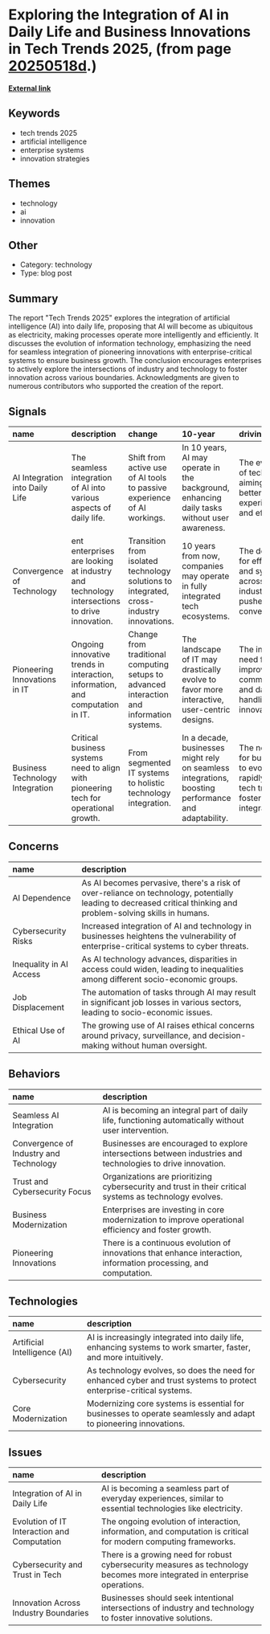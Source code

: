 # __Exploring the Integration of AI in Daily Life and Business Innovations in Tech Trends 2025__, (from page [20250518d](https://kghosh.substack.com/p/20250518d).)

__[External link](https://www2.deloitte.com/us/en/insights/focus/tech-trends.html)__



## Keywords

* tech trends 2025
* artificial intelligence
* enterprise systems
* innovation strategies

## Themes

* technology
* ai
* innovation

## Other

* Category: technology
* Type: blog post

## Summary

The report "Tech Trends 2025" explores the integration of artificial intelligence (AI) into daily life, proposing that AI will become as ubiquitous as electricity, making processes operate more intelligently and efficiently. It discusses the evolution of information technology, emphasizing the need for seamless integration of pioneering innovations with enterprise-critical systems to ensure business growth. The conclusion encourages enterprises to actively explore the intersections of industry and technology to foster innovation across various boundaries. Acknowledgments are given to numerous contributors who supported the creation of the report.

## Signals

| name                            | description                                                                               | change                                                                                    | 10-year                                                                                             | driving-force                                                                        |   relevancy |
|:--------------------------------|:------------------------------------------------------------------------------------------|:------------------------------------------------------------------------------------------|:----------------------------------------------------------------------------------------------------|:-------------------------------------------------------------------------------------|------------:|
| AI Integration into Daily Life  | The seamless integration of AI into various aspects of daily life.                        | Shift from active use of AI tools to passive experience of AI workings.                   | In 10 years, AI may operate in the background, enhancing daily tasks without user awareness.        | The evolution of technology aiming for better user experience and efficiency.        |           4 |
| Convergence of Technology       | ent enterprises are looking at industry and technology intersections to drive innovation. | Transition from isolated technology solutions to integrated, cross-industry innovations.  | 10 years from now, companies may operate in fully integrated tech ecosystems.                       | The demand for efficiency and synergy across industries pushes for convergence.      |           5 |
| Pioneering Innovations in IT    | Ongoing innovative trends in interaction, information, and computation in IT.             | Change from traditional computing setups to advanced interaction and information systems. | The landscape of IT may drastically evolve to favor more interactive, user-centric designs.         | The inherent need for improved communication and data handling drives innovation.    |           4 |
| Business Technology Integration | Critical business systems need to align with pioneering tech for operational growth.      | From segmented IT systems to holistic technology integration.                             | In a decade, businesses might rely on seamless integrations, boosting performance and adaptability. | The necessity for businesses to evolve rapidly with tech trends fosters integration. |           4 |

## Concerns

| name                    | description                                                                                                                                                      |
|:------------------------|:-----------------------------------------------------------------------------------------------------------------------------------------------------------------|
| AI Dependence           | As AI becomes pervasive, there's a risk of over-reliance on technology, potentially leading to decreased critical thinking and problem-solving skills in humans. |
| Cybersecurity Risks     | Increased integration of AI and technology in businesses heightens the vulnerability of enterprise-critical systems to cyber threats.                            |
| Inequality in AI Access | As AI technology advances, disparities in access could widen, leading to inequalities among different socio-economic groups.                                     |
| Job Displacement        | The automation of tasks through AI may result in significant job losses in various sectors, leading to socio-economic issues.                                    |
| Ethical Use of AI       | The growing use of AI raises ethical concerns around privacy, surveillance, and decision-making without human oversight.                                         |

## Behaviors

| name                                   | description                                                                                                       |
|:---------------------------------------|:------------------------------------------------------------------------------------------------------------------|
| Seamless AI Integration                | AI is becoming an integral part of daily life, functioning automatically without user intervention.               |
| Convergence of Industry and Technology | Businesses are encouraged to explore intersections between industries and technologies to drive innovation.       |
| Trust and Cybersecurity Focus          | Organizations are prioritizing cybersecurity and trust in their critical systems as technology evolves.           |
| Business Modernization                 | Enterprises are investing in core modernization to improve operational efficiency and foster growth.              |
| Pioneering Innovations                 | There is a continuous evolution of innovations that enhance interaction, information processing, and computation. |

## Technologies

| name                         | description                                                                                                          |
|:-----------------------------|:---------------------------------------------------------------------------------------------------------------------|
| Artificial Intelligence (AI) | AI is increasingly integrated into daily life, enhancing systems to work smarter, faster, and more intuitively.      |
| Cybersecurity                | As technology evolves, so does the need for enhanced cyber and trust systems to protect enterprise-critical systems. |
| Core Modernization           | Modernizing core systems is essential for businesses to operate seamlessly and adapt to pioneering innovations.      |

## Issues

| name                                        | description                                                                                                               |
|:--------------------------------------------|:--------------------------------------------------------------------------------------------------------------------------|
| Integration of AI in Daily Life             | AI is becoming a seamless part of everyday experiences, similar to essential technologies like electricity.               |
| Evolution of IT Interaction and Computation | The ongoing evolution of interaction, information, and computation is critical for modern computing frameworks.           |
| Cybersecurity and Trust in Tech             | There is a growing need for robust cybersecurity measures as technology becomes more integrated in enterprise operations. |
| Innovation Across Industry Boundaries       | Businesses should seek intentional intersections of industry and technology to foster innovative solutions.               |